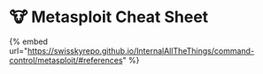 # 🐮 Metasploit Cheat Sheet

{% embed url="https://swisskyrepo.github.io/InternalAllTheThings/command-control/metasploit/#references" %}
